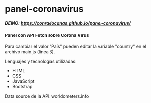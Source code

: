 # panel-coronavirus
##### DEMO: https://conradocanas.github.io/panel-coronavirus/

#### Panel con API Fetch sobre Corona Virus

Para cambiar el valor "País" pueden editar la variable "country" en el archivo main.js (linea 3).

Lenguajes y tecnologías utilizadas:
- HTML
- CSS
- JavaScript
- Bootstrap

Data source de la API: worldometers.info
